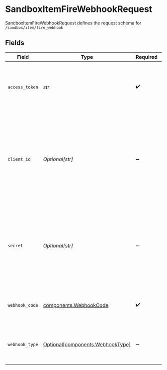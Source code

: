 # SandboxItemFireWebhookRequest

SandboxItemFireWebhookRequest defines the request schema for `/sandbox/item/fire_webhook`


## Fields

| Field                                                                                                                                            | Type                                                                                                                                             | Required                                                                                                                                         | Description                                                                                                                                      |
| ------------------------------------------------------------------------------------------------------------------------------------------------ | ------------------------------------------------------------------------------------------------------------------------------------------------ | ------------------------------------------------------------------------------------------------------------------------------------------------ | ------------------------------------------------------------------------------------------------------------------------------------------------ |
| `access_token`                                                                                                                                   | *str*                                                                                                                                            | :heavy_check_mark:                                                                                                                               | The access token associated with the Item data is being requested for.                                                                           |
| `client_id`                                                                                                                                      | *Optional[str]*                                                                                                                                  | :heavy_minus_sign:                                                                                                                               | Your Plaid API `client_id`. The `client_id` is required and may be provided either in the `PLAID-CLIENT-ID` header or as part of a request body. |
| `secret`                                                                                                                                         | *Optional[str]*                                                                                                                                  | :heavy_minus_sign:                                                                                                                               | Your Plaid API `secret`. The `secret` is required and may be provided either in the `PLAID-SECRET` header or as part of a request body.          |
| `webhook_code`                                                                                                                                   | [components.WebhookCode](../../models/shared/webhookcode.md)                                                                                     | :heavy_check_mark:                                                                                                                               | The webhook codes that can be fired by this test endpoint.                                                                                       |
| `webhook_type`                                                                                                                                   | [Optional[components.WebhookType]](../../models/shared/webhooktype.md)                                                                           | :heavy_minus_sign:                                                                                                                               | The webhook types that can be fired by this test endpoint.                                                                                       |